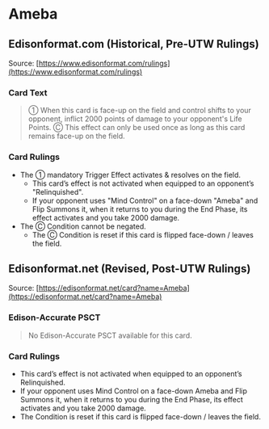 # Ameba

## Edisonformat.com (Historical, Pre-UTW Rulings)

Source: [https://www.edisonformat.com/rulings](https://www.edisonformat.com/rulings)

### Card Text

> ① When this card is face-up on the field and control shifts to your opponent, inflict 2000 points of damage to your opponent's Life Points. Ⓒ This effect can only be used once as long as this card remains face-up on the field.

### Card Rulings

*   The ① mandatory Trigger Effect activates & resolves on the field.
    *   This card’s effect is not activated when equipped to an opponent’s "Relinquished".
    *   If your opponent uses "Mind Control" on a face-down "Ameba" and Flip Summons it, when it returns to you during the End Phase, its effect activates and you take 2000 damage.
*   The Ⓒ Condition cannot be negated.
    *   The Ⓒ Condition is reset if this card is flipped face-down / leaves the field.

## Edisonformat.net (Revised, Post-UTW Rulings)

Source: [https://edisonformat.net/card?name=Ameba](https://edisonformat.net/card?name=Ameba)

### Edison-Accurate PSCT

> No Edison-Accurate PSCT available for this card.

### Card Rulings

*   This card’s effect is not activated when equipped to an opponent’s Relinquished.
*   If your opponent uses Mind Control on a face-down Ameba and Flip Summons it, when it returns to you during the End Phase, its effect activates and you take 2000 damage.
*   The Condition is reset if this card is flipped face-down / leaves the field.
            